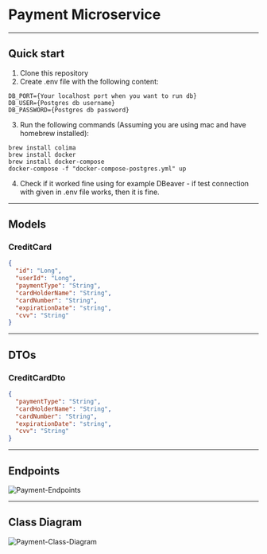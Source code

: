# Payment Microservice

---
## Quick start
1. Clone this repository
2. Create .env file with the following content:
```properties
DB_PORT={Your localhost port when you want to run db}
DB_USER={Postgres db username}
DB_PASSWORD={Postgres db password}
```
3. Run the following commands (Assuming you are using mac and have homebrew installed):
```shell
brew install colima
brew install docker
brew install docker-compose
docker-compose -f "docker-compose-postgres.yml" up 
```
4. Check if it worked fine using for example DBeaver - if test connection with given in .env file works, then it is fine.

---

## Models
### CreditCard
```json
{
  "id": "Long",
  "userId": "Long",
  "paymentType": "String",
  "cardHolderName": "String",
  "cardNumber": "String",
  "expirationDate": "string",
  "cvv": "String"
}
```
---
## DTOs
### CreditCardDto
```json
{
  "paymentType": "String",
  "cardHolderName": "String",
  "cardNumber": "String",
  "expirationDate": "string",
  "cvv": "String"
}
```
---
## Endpoints
![Payment-Endpoints](/uploads/ee0f2eb811fb23e88cc6294620bed41c/Payment-Endpoints.jpeg)

---

## Class Diagram

![Payment-Class-Diagram](/uploads/6fafe16acf80536750bc76a9dbee73f4/Payment-Class-Diagram.png)